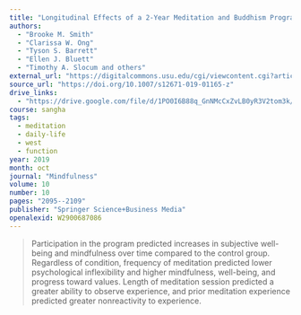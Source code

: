 ```yaml
---
title: "Longitudinal Effects of a 2-Year Meditation and Buddhism Program on Well-Being, Quality of Life, and Valued Living"
authors:
  - "Brooke M. Smith"
  - "Clarissa W. Ong"
  - "Tyson S. Barrett"
  - "Ellen J. Bluett"
  - "Timothy A. Slocum and others"
external_url: "https://digitalcommons.usu.edu/cgi/viewcontent.cgi?article=2791&context=psych_facpub"
source_url: "https://doi.org/10.1007/s12671-019-01165-z"
drive_links:
  - "https://drive.google.com/file/d/1PO0I6B88q_GnNMcCxZvLB0yR3V2tom3k/view?usp=drivesdk"
course: sangha
tags:
  - meditation
  - daily-life
  - west
  - function
year: 2019
month: oct
journal: "Mindfulness"
volume: 10
number: 10
pages: "2095--2109"
publisher: "Springer Science+Business Media"
openalexid: W2900687086
---
```


> Participation in the program predicted increases in subjective well-being and mindfulness over time compared to the control group.
> Regardless of condition, frequency of meditation predicted lower psychological inflexibility and higher mindfulness, well-being, and progress toward values.
> Length of meditation session predicted a greater ability to observe experience, and prior meditation experience predicted greater nonreactivity to experience.
